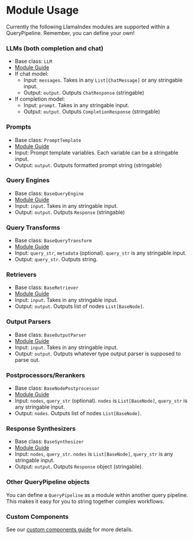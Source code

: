 # Module Usage

Currently the following LlamaIndex modules are supported within a QueryPipeline. Remember, you can define your own!

### LLMs (both completion and chat)

- Base class: `LLM`
- [Module Guide](/module_guides/models/llms.md)
- If chat model:
  - Input: `messages`. Takes in any `List[ChatMessage]` or any stringable input.
  - Output: `output`. Outputs `ChatResponse` (stringable)
- If completion model:
  - Input: `prompt`. Takes in any stringable input.
  - Output: `output`. Outputs `CompletionResponse` (stringable)

### Prompts

- Base class: `PromptTemplate`
- [Module Guide](/module_guides/models/prompts.md)
- Input: Prompt template variables. Each variable can be a stringable input.
- Output: `output`. Outputs formatted prompt string (stringable)

### Query Engines

- Base class: `BaseQueryEngine`
- [Module Guide](/module_guides/deploying/query_engine/root.md)
- Input: `input`. Takes in any stringable input.
- Output: `output`. Outputs `Response` (stringable)

### Query Transforms

- Base class: `BaseQueryTransform`
- [Module Guide](/optimizing/advanced_retrieval/query_transformations.md)
- Input: `query_str`, `metadata` (optional). `query_str` is any stringable input.
- Output: `query_str`. Outputs string.

### Retrievers

- Base class: `BaseRetriever`
- [Module Guide](/module_guides/querying/retriever/root.md)
- Input: `input`. Takes in any stringable input.
- Output: `output`. Outputs list of nodes `List[BaseNode]`.

### Output Parsers

- Base class: `BaseOutputParser`
- [Module Guide](/module_guides/querying/structured_outputs/output_parser.md)
- Input: `input`. Takes in any stringable input.
- Output: `output`. Outputs whatever type output parser is supposed to parse out.

### Postprocessors/Rerankers

- Base class: `BaseNodePostprocessor`
- [Module Guide](/module_guides/querying/node_postprocessors/root.md)
- Input: `nodes`, `query_str` (optional). `nodes` is `List[BaseNode]`, `query_str` is any stringable input.
- Output: `nodes`. Outputs list of nodes `List[BaseNode]`.

### Response Synthesizers

- Base class: `BaseSynthesizer`
- [Module Guide]()
- Input: `nodes`, `query_str`. `nodes` is `List[BaseNode]`, `query_str` is any stringable input.
- Output: `output`. Outputs `Response` object (stringable).

### Other QueryPipeline objects

You can define a `QueryPipeline` as a module within another query pipeline. This makes it easy for you to string together complex workflows.

### Custom Components

See our [custom components guide](query-pipeline-custom-component) for more details.
